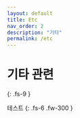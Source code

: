 ```yaml
---
layout: default
title: Etc
nav_order: 2
description: "기타"
permalink: /etc
---
```



# 기타 관련
{: .fs-9 }

테스트
{: .fs-6 .fw-300 }